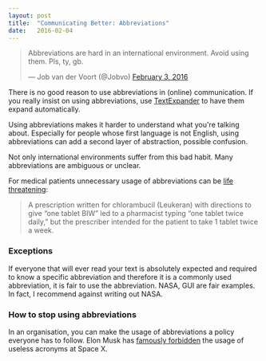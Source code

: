 ```yaml
---
layout: post
title:  "Communicating Better: Abbreviations"
date:   2016-02-04
---
```


<blockquote class="twitter-tweet" data-lang="en"><p lang="en" dir="ltr">Abbreviations are hard in an international environment. Avoid using them. Pls, ty, gb.</p>&mdash; Job van der Voort (@Jobvo) <a href="https://twitter.com/Jobvo/status/694879958703947776">February 3, 2016</a></blockquote>
<script async src="//platform.twitter.com/widgets.js" charset="utf-8"></script>

There is no good reason to use abbreviations in (online) communication.
If you really insist on using abbreviations, use
[TextExpander](https://smilesoftware.com/textexpander) to have them expand
automatically.

<!-- more -->

Using abbreviations makes it harder to understand what you're talking about.
Especially for people whose first language is not English, using abbreviations
can add a second layer of abstraction, possible confusion.

Not only international environments suffer from this bad habit.
Many abbreviations are ambiguous or unclear.

For medical patients unnecessary usage of abbreviations can be
[life threatening]:

> A prescription written for chlorambucil (Leukeran) with directions to give “one tablet BIW” led to a pharmacist typing “one tablet twice daily,” but the prescriber intended for the patient to take 1 tablet twice a week.

### Exceptions

If everyone that will ever read your text is absolutely expected and required
to know a specific abbreviation and therefore it is a commonly used
abbreviation, it is fair to use the abbreviation. NASA, GUI are fair examples.
In fact, I recommend against writing out NASA.

### How to stop using abbreviations

In an organisation, you can make the usage of abbreviations a policy everyone
has to follow. Elon Musk has [famously forbidden] the usage of useless acronyms
at Space X.

[life threatening]: http://www.pharmacytimes.com/publications/issue/2012/march2012/ambiguous-and-dangerous-abbreviations-
[famously forbidden]: https://twitter.com/davejohnson/status/602951117413216256
